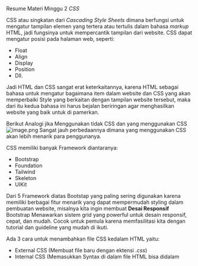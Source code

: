Resume Materi Minggu 2 *CSS*

CSS atau singkatan dari *Cascading Style Sheets* dimana berfungsi untuk mengatur tampilan elemen yang tertera atau tertulis dalam bahasa *markup* HTML, jadi fungsinya untuk mempercantik tampilan dari website. CSS dapat mengatur posisi pada halaman web, seperti:
* Float
* Align
* Display 
* Position
* Dll.

Jadi HTML dan CSS sangat erat keterkaitannya, karena HTML sebagai bahasa untuk mengatur bagaimana item dalam website dan CSS yang akan memperbaiki Style yang berkaitan dengan tampilan website tersebut, maka dari itu kedua bahasa ini harus bejalan beriringan agar menghasilkan website yang baik untuk di pamerkan.

Berikut Analogi jika Menggunakan tidak CSS dan yang menggunakan CSS
![image.png](https://raw.githubusercontent.com/muamarABC/react_Muamar-Fajar-Rahmadanii/d4933dbe86d56863949eb0bac6af2e544187a8fc/8_CSS/praktikum/Analogi.png?token=GHSAT0AAAAAAB65MUWMI2ZKHCTMAOBV6CSSY73OCTA)
Sangat jauh perbedaannya dimana yang menggunakan CSS akan lebih menarik para penggunanya.

CSS memiliki banyak Framework diantaranya:
* Bootstrap
* Foundation
* Tailwind
* Skeleton
* UIKit

Dari 5 Framework diatas Bootstap yang paling sering digunakan karena memiliki berbagai fitur menarik yang dapat mempermudah styling dalam pembuatan website, misalnya kita ingin membuat **Desai Responsif** Bootstrap Menawarkan sistem grid yang powerful untuk desain responsif, cepat, dan mudah. Cocok untuk pemula karena memfasilitasi kita dengan tutorial dan guideline yang mudah di ikuti.

Ada 3 cara untuk menambahkan file CSS kedalam HTML yaitu:
* External CSS (Membuat file baru dengan ektensi *.css*)
* Internal CSS (Memasukkan Syntax di dalam file HTML bisa didalam <style>,<head>, dan <body>)
* Inline CSS (Menambahkan langsung pada Syntax elemen tunggal)

Ada beberapa link referensi untuk mempermudah kita dalam melakukan Styling HTML dengan CSS sebagai berikut:
https://www.w3schools.com/html/html_elements.asp